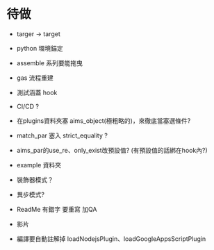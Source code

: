 # 待做
- targer → target

- python 環境錨定

- assemble 系列要能拖曳

- gas 流程重建

- 測試涵蓋 hook

- CI/CD ?

- 在plugins資料夾塞 aims_object(極粗略的)，來徹底當塞選條件?

- match_par 塞入 strict_equality ?

- aims_par的use_re、only_exist改預設值? (有預設值的話綁在hook內?)

- example 資料夾

- 裝飾器模式？

- 異步模式?

- ReadMe 有錯字 要重寫 加QA

- 影片

- 編譯要自動註解掉 loadNodejsPlugin、loadGoogleAppsScriptPlugin
